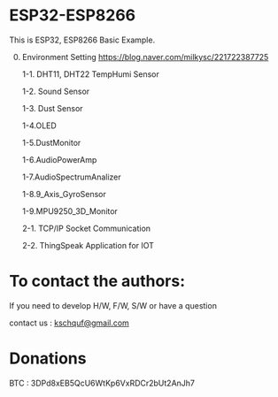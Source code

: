 # ESP32-ESP8266

This is ESP32, ESP8266 Basic Example. 

0. Environment Setting
   https://blog.naver.com/milkysc/221722387725
   
   1-1. DHT11, DHT22 TempHumi Sensor
   
   1-2. Sound Sensor
   
   1-3. Dust Sensor
   
   1-4.OLED
   
   1-5.DustMonitor
   
   1-6.AudioPowerAmp
   
   1-7.AudioSpectrumAnalizer
   
   1-8.9_Axis_GyroSensor
   
   1-9.MPU9250_3D_Monitor
   
   2-1. TCP/IP Socket Communication
   
   2-2. ThingSpeak Application for IOT 
   


# To contact the authors:

If you need to develop H/W, F/W, S/W or have a question

contact us : kschquf@gmail.com


# Donations

BTC : 3DPd8xEB5QcU6WtKp6VxRDCr2bUt2AnJh7
